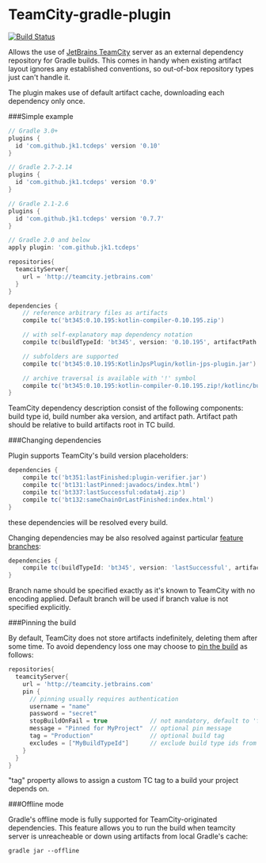 TeamCity-gradle-plugin 
======================
[![Build Status](https://travis-ci.org/jk1/TeamCity-dependencies-gradle-plugin.png?branch=master)](https://travis-ci.org/jk1/TeamCity-dependencies-gradle-plugin)

Allows the use of [JetBrains TeamCity](http://www.jetbrains.com/teamcity/) server as an external dependency repository for Gradle builds. This comes in handy when existing artifact layout ignores any established conventions, so out-of-box repository types just can't handle it.

The plugin makes use of default artifact cache, downloading each dependency only once.

###Simple example

```groovy
// Gradle 3.0+
plugins {
  id 'com.github.jk1.tcdeps' version '0.10'
}

// Gradle 2.7-2.14
plugins {
  id 'com.github.jk1.tcdeps' version '0.9'
}

// Gradle 2.1-2.6
plugins {
  id 'com.github.jk1.tcdeps' version '0.7.7'
}

// Gradle 2.0 and below
apply plugin: 'com.github.jk1.tcdeps'

repositories{
  teamcityServer{
    url = 'http://teamcity.jetbrains.com'
  }
}

dependencies {
    // reference arbitrary files as artifacts
    compile tc('bt345:0.10.195:kotlin-compiler-0.10.195.zip')

    // with self-explanatory map dependency notation
    compile tc(buildTypeId: 'bt345', version: '0.10.195', artifactPath: 'kotlin-compiler-for-maven.jar')

    // subfolders are supported
    compile tc('bt345:0.10.195:KotlinJpsPlugin/kotlin-jps-plugin.jar')

    // archive traversal is available with '!' symbol
    compile tc('bt345:0.10.195:kotlin-compiler-0.10.195.zip!/kotlinc/build.txt')
}
```
TeamCity dependency description consist of the following components: build type id, build number aka version, and artifact path. Artifact path should be relative to build artifacts root in TC build. 

###Changing dependencies

Plugin supports TeamCity's build version placeholders:

```groovy
dependencies {
    compile tc('bt351:lastFinished:plugin-verifier.jar')
    compile tc('bt131:lastPinned:javadocs/index.html')
    compile tc('bt337:lastSuccessful:odata4j.zip')
    compile tc('bt132:sameChainOrLastFinished:index.html')
}
```
these dependencies will be resolved every build.

Changing dependencies may be also resolved against particular [feature branches](https://confluence.jetbrains.com/display/TCD8/Working+with+Feature+Branches):

```groovy
dependencies {
    compile tc(buildTypeId: 'bt345', version: 'lastSuccessful', artifactPath: 'KotlinJpsPlugin/kotlin-jps-plugin.jar', branch: 'master')
}
```

Branch name should be specified exactly as it's known to TeamCity with no encoding applied.
Default branch will be used if branch value is not specified explicitly.

###Pinning the build

By default, TeamCity does not store artifacts indefinitely, deleting them after some time. To avoid dependency loss one may choose to [pin the build](https://confluence.jetbrains.com/display/TCD8/Pinned+Build) as follows:

```groovy
repositories{
  teamcityServer{
    url = 'http://teamcity.jetbrains.com'
    pin {
      // pinning usually requires authentication
      username = "name"
      password = "secret"
      stopBuildOnFail = true            // not mandatory, default to 'false' 
      message = "Pinned for MyProject"  // optional pin message
      tag = "Production"                // optional build tag  
      excludes = ["MyBuildTypeId"]      // exclude build type ids from pinning/tagging  
    }
  }
}
```
"tag" property allows to assign a custom TC tag to a build your project depends on.

###Offline mode

Gradle's offline mode is fully supported for TeamCity-originated dependencies. This feature allows you to run the build when teamcity server is unreacheable or down using artifacts from local Gradle's cache:

```
gradle jar --offline
```

